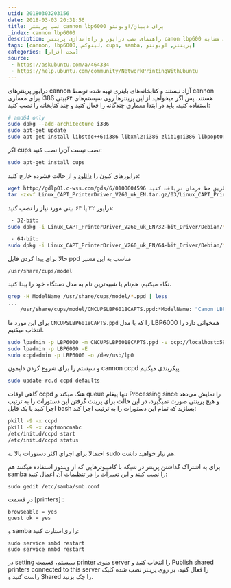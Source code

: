 ```yaml
---
utid: 20180303203156
date: 2018-03-03 20:31:56
title: نصب پرینتر cannon lbp6000 برای دبیان/اوبونتو
_index: cannon lbp6000
description: راهنمای نصب درایور و راه‌اندازی پرینتر canon lbp600 و مدل‌های مشابه
tags: [cannon, lbp6000, لینوکس, cups, samba, پرینتر, اوبونتو]
categories: [سخت افزار]
source:
 - https://askubuntu.com/a/464334
 - https://help.ubuntu.com/community/NetworkPrintingWithUbuntu
---
```

درایور پرینترهای cannon آزاد نیستند و کتابخانه‌های باینری تهیه شده توسط cannon برای معماری i386 هستند. پس اگر میخواهید از این پرینترها روی سیستم‌های ۶۴بیتی استفاده کنید، باید در ابتدا معماری چندگانه را فعال کنید و چند کتابخانه را نصب کنید:

``` bash
# amd64 only
sudo dpkg --add-architecture i386
sudo apt-get update
sudo apt-get install libstdc++6:i386 libxml2:i386 zlib1g:i386 libpopt0:i386
```

اگر cups نصب نیست آن‌را نصب کنید:

``` bash
sudo apt-get install cups
```

درایورهای کنون را [دانلود](http://support-asia.canon-asia.com/contents/ASIA/EN/0100459601.html) و از حالت فشرده خارج کنید:

``` bash
wget http://gdlp01.c-wss.com/gds/6/0100004596 مستقمیا از طریق خط فرمان دریافت کنید
tar -zxvf Linux_CAPT_PrinterDriver_V260_uk_EN.tar.gz/03/Linux_CAPT_PrinterDriver_V260_uk_EN.tar.gz
```

درایور ۳۲ یا ۶۴ بیتی مورد نیاز را نصب کنید:

``` bash
 - 32-bit:
sudo dpkg -i Linux_CAPT_PrinterDriver_V260_uk_EN/32-bit_Driver/Debian/*.deb

 - 64-bit:
sudo dpkg -i Linux_CAPT_PrinterDriver_V260_uk_EN/64-bit_Driver/Debian/*.deb
```

حالا برای پیدا کردن فایل ppd مناسب به این مسیر

	/usr/share/cups/model

نگاه میکنیم، هم‌نام یا شبیه‌ترین نام به مدل دستگاه خود را پیدا کنید.

``` bash
grep -H ModelName /usr/share/cups/model/*.ppd | less
...
	/usr/share/cups/model/CNCUPSLBP6018CAPTS.ppd:*ModelName: "Canon LBP6000/LBP6018 CAPT (US)"
```

برای این مورد ما `CNCUPSLBP6018CAPTS.ppd` را که با مدل LBP6000 همخوانی دارد را انتخاب میکنیم.

``` bash
sudo lpadmin -p LBP6000 -m CNCUPSLBP6018CAPTS.ppd -v ccp://localhost:59687
sudo lpadmin -p LBP6000 -E
sudo ccpdadmin -p LBP6000 -o /dev/usb/lp0
```
و سیستم را برای شروع کردن دایمون cannon ccpd پیکربندی میکنیم

``` bash
sudo update-rc.d ccpd defaults
```

گاهی اوقات ccpd هنگ میکند و queue تنها پیغام Processing since را نمایش می‌دهد و هیچ پرینتی صورت نمیگیرد، در این حالت برای پرینت گرفتن این دستورات را به ترتیب اجرا کنید یا یک فایل bash بسازید که تمام این دستورات را به ترتیب اجرا کند:

``` bash
pkill -9 -x ccpd
pkill -9 -x captmoncnabc
/etc/init.d/ccpd start
/etc/init.d/ccpd status
```

احتمالا برای اجرای اکثر دستورات بالا به sudo هم نیاز خواهید داشت.

برای به اشتراک گذاشتن پرینتر در شبکه با کامپیوترهایی که از ویندوز استفاده میکنند هم samba را نصب کیند و این تغییرات را در تنظیمات آن اعمال کنید:

	sudo gedit /etc/samba/smb.conf
	
در قسمت \[printers\] :

	browseable = yes
	guest ok = yes

و samba را ری‌استارت کنید:

	sudo service smbd restart
	sudo service nmbd restart
	
در setting سیستم، قسمت printer منوی server را انتخاب کنید و Publish shared printers connected to this server را فعال کنید، بر روی پرینتر نصب شده کلیک راست کنید و Shared را چک بزنید.

